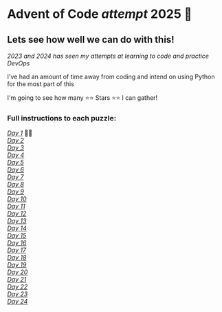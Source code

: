# **Advent of Code _attempt_ 2025 🎄**

## Lets see how well we can do with this!
_2023 and 2024 has seen my attempts at learning to code and practice DevOps_


I've had an amount of time away from coding and intend on using Python for the most part of this

I'm going to see how many ⭐⭐ Stars ⭐⭐ I can gather!

### Full instructions to each puzzle:  
[_Day 1_](https://adventofcode.com/2024/day/1) 🌟🌟      
[_Day 2_](https://adventofcode.com/2024/day/2)  
[_Day 3_](https://adventofcode.com/2024/day/3)  
[_Day 4_](https://adventofcode.com/2024/day/4)  
[_Day 5_](https://adventofcode.com/2024/day/5)  
[_Day 6_](https://adventofcode.com/2024/day/6)  
[_Day 7_](https://adventofcode.com/2024/day/7)  
[_Day 8_](https://adventofcode.com/2024/day/8)  
[_Day 9_](https://adventofcode.com/2024/day/9)  
[_Day 10_](https://adventofcode.com/2024/day/10)  
[_Day 11_](https://adventofcode.com/2024/day/11)  
[_Day 12_](https://adventofcode.com/2024/day/12)  
[_Day 13_](https://adventofcode.com/2024/day/13)  
[_Day 14_](https://adventofcode.com/2024/day/14)  
[_Day 15_](https://adventofcode.com/2024/day/15)  
[_Day 16_](https://adventofcode.com/2024/day/16)  
[_Day 17_](https://adventofcode.com/2024/day/17)  
[_Day 18_](https://adventofcode.com/2024/day/18)  
[_Day 19_](https://adventofcode.com/2024/day/19)  
[_Day 20_](https://adventofcode.com/2024/day/20)  
[_Day 21_](https://adventofcode.com/2024/day/21)  
[_Day 22_](https://adventofcode.com/2024/day/22)  
[_Day 23_](https://adventofcode.com/2024/day/23)  
[_Day 24_](https://adventofcode.com/2024/day/24)  